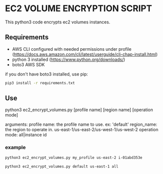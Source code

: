 # EC2 VOLUME ENCRYPTION SCRIPT

This python3 code encrypts ec2 volumes instances.

## Requirements

* AWS CLI configured with needed permissions under profile (https://docs.aws.amazon.com/cli/latest/userguide/cli-chap-install.html)
* python 3 installed (https://www.python.org/downloads/)
* boto3 AWS SDK  

if you don't have boto3 installed, use pip:
```bash
pip3 install -r requirements.txt
```

## Use

python3 ec2_encrypt_volumes.py [profile name] [region name] [operation mode]

arguments:
profile name:   the profile name to use. ex: 'default'
region_name:    the region to operate in.  us-east-1/us-east-2/us-west-1/us-west-2
operation mode: all|instance id

### example

```bash
python3 ec2_encrypt_volumes.py my_profile us-east-2 i-01abd353e

python3 ec2_encrypt_volumes.py default us-east-1 all
```

